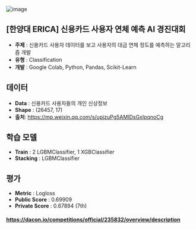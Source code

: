 ![image](https://user-images.githubusercontent.com/81956540/162143650-09dd5f53-11a0-4cda-b33e-1542ae099e19.png)

## [한양대 ERICA] 신용카드 사용자 연체 예측 AI 경진대회
- **주제**  : 신용카드 사용자 데이터를 보고 사용자의 대금 연체 정도를 예측하는 알고리즘 개발
- **유형**  : Classification
- **개발**  : Google Colab, Python, Pandas, Scikit-Learn

## 데이터
- **Data** : 신용카드 사용자들의 개인 신상정보
- **Shape** : (26457, 17)
- **출처**: https://mp.weixin.qq.com/s/upjzuPg5AMIDsGxlpqnoCg

## 학습 모델
- **Train** : 2 LGBMClassifier, 1 XGBClassifier
- **Stacking** : LGBMClassifier

## 평가
- **Metric** : Logloss
- **Public Score** : 0.69909
- **Private Score** : 0.67894 (7th)

#### https://dacon.io/competitions/official/235832/overview/description
